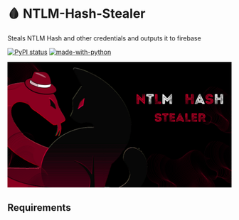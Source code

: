 # 🩸 NTLM-Hash-Stealer
<p>Steals NTLM Hash and other credentials and outputs it to firebase</p>

[![PyPI status](https://img.shields.io/pypi/status/ansicolortags.svg)](https://pypi.python.org/pypi/ansicolortags/)
[![made-with-python](https://img.shields.io/badge/Made%20with-Python-1f425f.svg)](https://www.python.org/)

<img src="Malware.png" width="650px">

## Requirements


